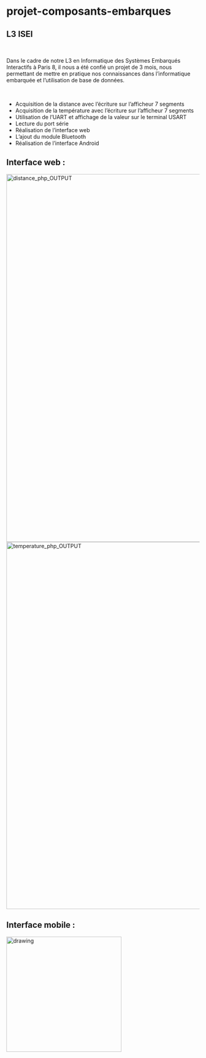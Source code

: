 # projet-composants-embarques
## L3 ISEI
<br>
<p>
  Dans le cadre de notre L3 en Informatique des Systèmes Embarqués Interactifs à Paris 8, il nous a été confié  un projet de 3 mois, nous permettant de mettre en pratique nos connaissances dans l’informatique embarquée et l’utilisation de base de données.
</p>
<br>

* Acquisition de la distance avec l’écriture sur l’afficheur 7 segments
* Acquisition de la température avec l’écriture sur l’afficheur 7 segments
* Utilisation de l’UART et affichage de la valeur sur le terminal USART
* Lecture du port série
* Réalisation de l’interface web
* L’ajout du module Bluetooth
* Réalisation de l’interface Android

## Interface web :

<img width="958" alt="distance_php_OUTPUT" src="https://user-images.githubusercontent.com/65168751/163712680-191d06bf-8abb-4af4-897c-83e13c7b5bd6.png">
<img width="956" alt="temperature_php_OUTPUT" src="https://user-images.githubusercontent.com/65168751/163712704-92a0f382-7336-494c-9d87-9ac4d48788d7.png">

## Interface mobile : 


<img src="https://user-images.githubusercontent.com/65168751/163712830-41979836-b51a-47c4-9574-441b1f27ca0f.jpg" alt="drawing" width="300"/>



